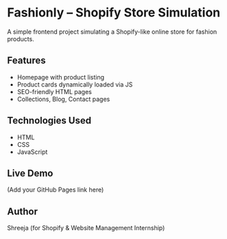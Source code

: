 # Fashionly – Shopify Store Simulation

A simple frontend project simulating a Shopify-like online store for fashion products.

## Features
- Homepage with product listing
- Product cards dynamically loaded via JS
- SEO-friendly HTML pages
- Collections, Blog, Contact pages

## Technologies Used
- HTML
- CSS
- JavaScript

## Live Demo
(Add your GitHub Pages link here)

## Author
Shreeja (for Shopify & Website Management Internship)
